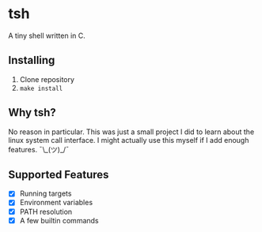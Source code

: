 # tsh

A tiny shell written in C.

## Installing

1. Clone repository
2. `make install`

## Why tsh?

No reason in particular. This was just a small project I did to learn about
the linux system call interface. I might actually use this myself if I add
enough features. ¯\\\_(ツ)\_/¯

## Supported Features

- [x] Running targets
- [x] Environment variables
- [x] PATH resolution
- [x] A few builtin commands
